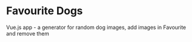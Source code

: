 # Favourite Dogs
 Vue.js app - a generator for random dog images, add images in Favourite and remove them
